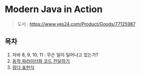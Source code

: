 # Modern Java in Action

> 도서 : https://www.yes24.com/Product/Goods/77125987

## 목차

1. 자바 8, 9, 10, 11 : 무슨 일이 일어나고 있는가?
2. [동작 파라미터화 코드 전달하기](https://github.com/hwibaski/study-modern-java-in-action/tree/main/src/main/java/me/hwibaski/modernjava/_01_behaviorparameterization)
3. [람다 표현식](https://github.com/hwibaski/study-modern-java-in-action/tree/main/src/main/java/me/hwibaski/modernjava/_02_lambdaexpression)
